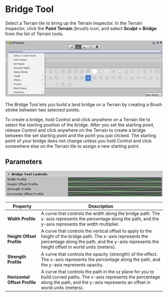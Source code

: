 # Bridge Tool

Select a Terrain tile to bring up the Terrain Inspector. In the Terrain Inspector, click the **Paint Terrain** (brush) icon, and select **Sculpt > Bridge** from the list of Terrain tools.

![](images/Tools_HowToSelection.png)

The Bridge Tool lets you build a land bridge on a Terrain by creating a Brush stroke between two selected points.

To create a bridge, hold Control and click anywhere on a Terrain tile to select the starting position of the bridge. After you set the starting point, release Control and click anywhere on the Terrain to create a bridge between the set starting point and the point you just clicked. The starting point of your bridge does not change unless you hold Control and click somewhere else on the Terrain tile to assign a new starting point.

## Parameters

![](images/Tool_Bridge_Parameters.png)

| **Property**                  | **Description**                                              |
| ----------------------------- | ------------------------------------------------------------ |
| **Width Profile**             | A curve that controls the width along the bridge path. The x-axis represents the percentage along the path, and the y-axis represents the width multiplier. |
| **Height Offset Profile**     | A curve that controls the vertical offset to apply to the height of the bridge path. The x-axis represents the percentage along the path, and the y-axis represents the height offset in world units (meters). |
| **Strength Profile**          | A curve that controls the opacity (strength) of the effect. The x-axis represents the percentage along the path, and the y-axis represents opacity. |
| **Horizontal Offset Profile** | A curve that controls the path in the xz plane for you to build curved paths. The x-axis represents the percentage along the path, and the y-axis represents an offset in world units (meters). |